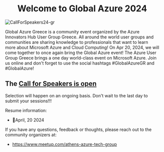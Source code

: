 <h1 align="center">Welcome to Global Azure 2024</h1>


![CallForSpeakers24-gr](https://github.com/passadis/azure-innovators/assets/53148138/d1b09598-fe27-41ae-82a4-1b57ad089142)

Global Azure Greece is a community event organized by the Azure Innovators Hub User Group Greece. All around the world user groups and communities are sharing knowledge to professionals that want to learn more about Microsoft Azure and Cloud Computing! On Apr 20, 2024, we will come together to once again bring the Global Azure event! The Azure User Group Greece brings a one day world-class event on Microsoft Azure. Join us online and don't forget to use the social hashtags #GlobalAzureGR and #GlobalAzure!

## The [Call for Speakers is open](https://sessionize.com/global-azure-greece-2024/)
Selection will happen on an ongoing basis. Don't wait to the last day to submit your sessions!!!

Resume information:
* 📅April, 20 2024


If you have any questions, feedback or thoughts, please reach out to the community organizers at:
* https://www.meetup.com/athens-azure-tech-group
